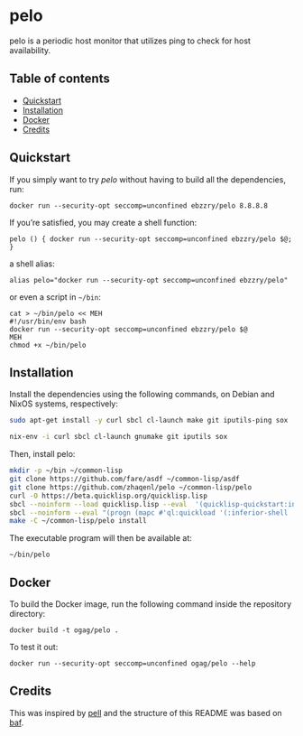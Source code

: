 pelo
====


pelo is a periodic host monitor that utilizes ping to check for host availability.


Table of contents
-----------------

- [Quickstart](#quickstart)
- [Installation](#installation)
- [Docker](#docker)
- [Credits](#credits)


<a name="quickstart">Quickstart</a>
-----------------------------------

If you simply want to try _pelo_ without having to build all the dependencies, run:

    docker run --security-opt seccomp=unconfined ebzzry/pelo 8.8.8.8

If you’re satisfied, you may create a shell function:

    pelo () { docker run --security-opt seccomp=unconfined ebzzry/pelo $@; }

a shell alias:

    alias pelo="docker run --security-opt seccomp=unconfined ebzzry/pelo"

or even a script in `~/bin`:

    cat > ~/bin/pelo << MEH
    #!/usr/bin/env bash
    docker run --security-opt seccomp=unconfined ebzzry/pelo $@
    MEH
    chmod +x ~/bin/pelo


<a name="installation">Installation</a>
---------------------------------------

Install the dependencies using the following commands, on Debian and NixOS systems, respectively:

```bash
sudo apt-get install -y curl sbcl cl-launch make git iputils-ping sox
```

```bash
nix-env -i curl sbcl cl-launch gnumake git iputils sox
```

Then, install pelo:

```bash
mkdir -p ~/bin ~/common-lisp
git clone https://github.com/fare/asdf ~/common-lisp/asdf
git clone https://github.com/zhaqenl/pelo ~/common-lisp/pelo
curl -O https://beta.quicklisp.org/quicklisp.lisp
sbcl --noinform --load quicklisp.lisp --eval  '(quicklisp-quickstart:install)' --eval '(let ((ql-util::*do-not-prompt* t)) (ql:add-to-init-file) (sb-ext:exit))'
sbcl --noinform --eval "(progn (mapc #'ql:quickload '(:inferior-shell :clon :cl-launch :fare-utils :cl-scripting)) (sb-ext:exit))"
make -C ~/common-lisp/pelo install
```

The executable program will then be available at:

    ~/bin/pelo


<a name="docker">Docker</a>
---------------------------

To build the Docker image, run the following command inside the repository directory:

    docker build -t ogag/pelo .

To test it out:

    docker run --security-opt seccomp=unconfined ogag/pelo --help


<a name="credits">Credits</a>
-----------------------------

This was inspired by [pell](https://github.com/ebzzry/pell) and the structure of this README was
based on [baf](https://github.com/ebzzry/baf).
